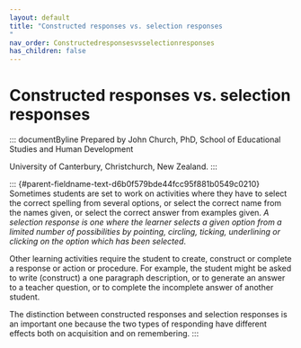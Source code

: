 ```yaml
---
layout: default
title: "Constructed responses vs. selection responses 
"
nav_order: Constructedresponsesvsselectionresponses
has_children: false
---
```

# Constructed responses vs. selection responses 


::: documentByline
Prepared by John Church, PhD, School of Educational Studies and Human
Development

University of Canterbury, Christchurch, New Zealand.
:::

::: {#parent-fieldname-text-d6b0f579bde44fcc95f881b0549c0210}
Sometimes students are set to work on activities where they have to
select the correct spelling from several options, or select the correct
name from the names given, or select the correct answer from examples
given. *A selection response is one where the learner selects a given
option from a limited number of possibilities by pointing, circling,
ticking, underlining or clicking on the option which has been selected*.

Other learning activities require the student to create, construct or
complete a response or action or procedure. For example, the student
might be asked to write (construct) a one paragraph description, or to
generate an answer to a teacher question, or to complete the incomplete
answer of another student.

The distinction between constructed responses and selection responses is
an important one because the two types of responding have different
effects both on acquisition and on remembering.
:::
